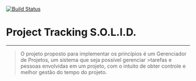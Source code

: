 [![Build Status](https://travis-ci.org/leandronishijima/project-tracking-solid.svg?branch=master)](https://travis-ci.org/leandronishijima/project-tracking-solid)

# Project Tracking S.O.L.I.D.
---
>O projeto proposto para implementar os princípios é um Gerenciador de Projetos, um sistema que seja possível gerenciar >tarefas e pessoas envolvidas em um projeto, com o intuito de obter controle e melhor gestão do tempo do projeto.